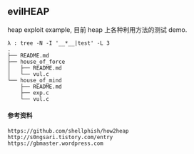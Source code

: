 ## evilHEAP

heap exploit example, 目前 heap 上各种利用方法的测试 demo.

```
λ : tree -N -I '__*__|test' -L 3
.
├── README.md
├── house_of_force
│   ├── README.md
│   └── vul.c
└── house_of_mind
    ├── README.md
    ├── exp.c
    └── vul.c
```

#### 参考资料
```
https://github.com/shellphish/how2heap
http://s0ngsari.tistory.com/entry
https://gbmaster.wordpress.com
```
